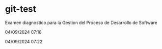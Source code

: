 # git-test
Examen diagnostico para la Gestion del Proceso de Desarrollo de Software

04/09/2024 07:18

04/09/2024 07:22